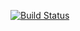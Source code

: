 [![Build Status](https://travis-ci.org/Linakatv/Chess.svg?branch=master)](https://travis-ci.org/Linakatv/Chess)
